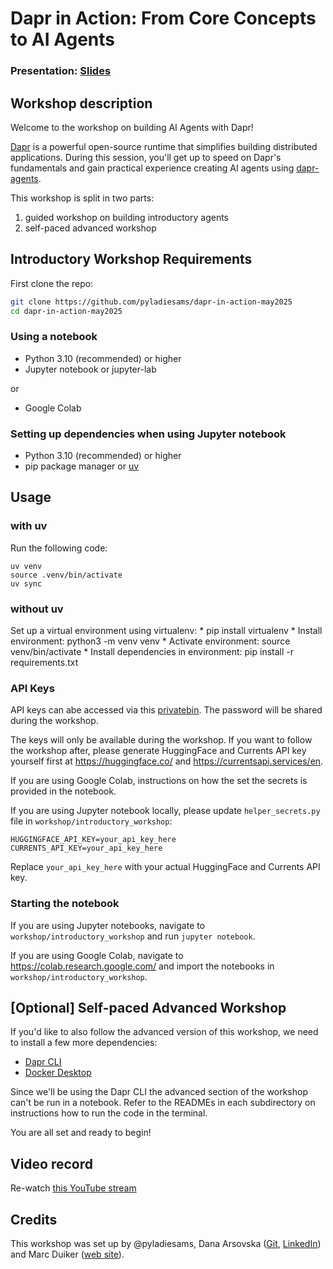 # Dapr in Action: From Core Concepts to AI Agents

### Presentation: [Slides](https://github.com/pyladiesams/dapr-in-action-may2025/blob/main/workshop/dapr_in_actions.pdf)

## Workshop description

Welcome to the workshop on building AI Agents with Dapr!

[Dapr](https://github.com/dapr/dapr) is a powerful open-source runtime that simplifies building distributed applications. During this session, you'll get up to speed on Dapr's fundamentals and gain practical experience creating AI agents using [dapr-agents](https://github.com/dapr/dapr-agents).

This workshop is split in two parts: 

1. guided workshop on building introductory agents 
2. self-paced advanced workshop

## Introductory Workshop Requirements 

First clone the repo:

```bash
git clone https://github.com/pyladiesams/dapr-in-action-may2025
cd dapr-in-action-may2025
```

### Using a notebook

* Python 3.10 (recommended) or higher
* Jupyter notebook or jupyter-lab

or

* Google Colab

### Setting up dependencies when using Jupyter notebook

* Python 3.10 (recommended) or higher
* pip package manager or [uv](https://docs.astral.sh/uv/getting-started/installation/)

## Usage

### with uv

Run the following code:

```
uv venv
source .venv/bin/activate
uv sync
```

### without uv

Set up a virtual environment using virtualenv:
    * pip install virtualenv
    * Install environment: python3 -m venv venv
    * Activate environment: source venv/bin/activate
    * Install dependencies in environment: pip install -r requirements.txt
       
### API Keys

API keys can abe accessed via this [privatebin](https://privatebin.net/?ec00cd7f2c464e55#8xMHSFNHyTrGe8f1DhyB62qCmb9RwrPoFExV5pWKXZEs). The password will be shared during the workshop. 

The keys will only be available during the workshop. If you want to follow the workshop after, please generate HuggingFace and Currents API key yourself first at https://huggingface.co/ and https://currentsapi.services/en.

If you are using Google Colab, instructions on how the set the secrets is provided in the notebook.

If you are using Jupyter notebook locally, please update `helper_secrets.py` file in `workshop/introductory_workshop`:

```env
HUGGINGFACE_API_KEY=your_api_key_here
CURRENTS_API_KEY=your_api_key_here
```

Replace `your_api_key_here` with your actual HuggingFace and Currents API key.

### Starting the notebook

If you are using Jupyter notebooks, navigate to `workshop/introductory_workshop` and run `jupyter notebook`.

If you are using Google Colab, navigate to https://colab.research.google.com/ and import the notebooks in `workshop/introductory_workshop`. 

## [Optional] Self-paced Advanced Workshop

If you'd like to also follow the advanced version of this workshop, we need to install a few more dependencies:

* [Dapr CLI](https://docs.dapr.io/getting-started/install-dapr-cli/)
* [Docker Desktop](https://docs.docker.com/desktop/)

Since we'll be using the Dapr CLI the advanced section of the workshop can't be run in a notebook. Refer to the READMEs in each subdirectory on instructions how to run the code in the terminal.

You are all set and ready to begin!

## Video record
Re-watch [this YouTube stream](https://youtube.com/live/SqGmmLGmrXQ)

## Credits
This workshop was set up by @pyladiesams, Dana Arsovska ([Git](https://github.com/Dzvezdana), [LinkedIn](https://www.linkedin.com/in/dana-arsovska/)) and Marc Duiker ([web site](https://marcduiker.dev/)).
